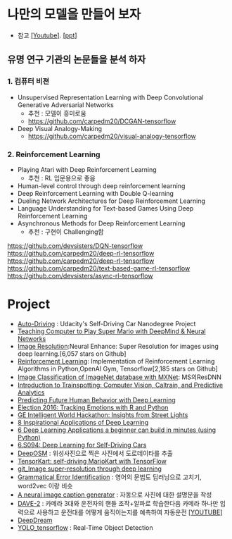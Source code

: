# 나만의 모델을 만들어 보자
* 참고 [[Youtube]](https://www.youtube.com/watch?v=076pp-42unI). [[ppt]](http://www.slideshare.net/carpedm20/ss-63116251)

## 유명 연구 기관의 논문들을 분석 하자

### 1. 컴퓨터 비젼
* Unsupervised Representation Learning with Deep Convolutional Generative Adversarial Networks
  * 추천 : 모델이 흥미로움
  * https://github.com/carpedm20/DCGAN-tensorflow
* Deep Visual Analogy-Making
  * https://github.com/carpedm20/visual-analogy-tensorflow
### 2. Reinforcement Learning
* Playing Atari with Deep Reinforcement Learning
  * 추천 : RL 입문용으로 좋음
* Human-level control through deep reinforcement learning
* Deep Reinforcement Learning with Double Q-learning
* Dueling Network Architectures for Deep Reinforcement Learning
* Language Understanding for Text-based Games Using Deep Reinforcement Learning
* Asynchronous Methods for Deep Reinforcement Learning
  * 추천 : 구현이 Challenging함

https://github.com/devsisters/DQN-tensorflow
https://github.com/carpedm20/deep-rl-tensorflow
https://github.com/carpedm20/deep-rl-tensorflow
https://github.com/carpedm20/text-based-game-rl-tensorflow
https://github.com/devsisters/async-rl-tensorflow



# Project
* [Auto-Driving](https://github.com/windowsub0406/Behavior-Cloning) : Udacity's Self-Driving Car Nanodegree Project
* [Teaching Computer to Play Super Mario with DeepMind & Neural Networks](http://www.ehrenbrav.com/2016/08/teaching-your-computer-to-play-super-mario-bros-a-fork-of-the-google-deepmind-atari-machine-learning-project/?utm_source=mybridge&utm_medium=blog&utm_campaign=read_more)
* [Image Resolution](https://github.com/alexjc/neural-enhance?utm_source=mybridge&utm_medium=blog&utm_campaign=read_more):Neural Enhance: Super Resolution for images using deep learning.[6,057 stars on Github]
* [Reinforcement Learning](https://github.com/dennybritz/reinforcement-learning?utm_source=mybridge&utm_medium=blog&utm_campaign=read_more): Implementation of Reinforcement Learning Algorithms in Python,OpenAI Gym, Tensorflow[2,185 stars on Github]
* [Image Classification of ImageNet database with MXNet](https://github.com/Azure/Cortana-Intelligence-Gallery-Content/tree/master/Tutorials/Training-ResNet-on-ImageNet-with-MRS-and-GPU-VMs): MS의ResDNN
* [Introduction to Trainspotting: Computer Vision, Caltrain, and Predictive Analytics](http://www.kdnuggets.com/2016/11/introduction-trainspotting.html)
* [Predicting Future Human Behavior with Deep Learning](http://www.kdnuggets.com/2016/09/predicting-future-human-behavior-deep-learning.html)
* [Election 2016: Tracking Emotions with R and Python](https://www.r-bloggers.com/election-2016-tracking-emotions-with-r-and-python/)
* [GE Intelligent World Hackathon: Insights from Street Lights](http://www.kdnuggets.com/2016/07/ge-intelligent-world-hackathon-predix-street-lights.html)
* [8 Inspirational Applications of Deep Learning](http://machinelearningmastery.com/inspirational-applications-deep-learning/)
* [6 Deep Learning Applications a beginner can build in minutes (using Python)](https://www.analyticsvidhya.com/blog/2017/02/6-deep-learning-applications-beginner-python/)
* [6.S094: Deep Learning for Self-Driving Cars](http://selfdrivingcars.mit.edu/?utm_content=buffer01643&utm_medium=social&utm_source=twitter.com&utm_campaign=buffer)
* [DeepOSM](https://techstory.shma.so/deeposm-e50338b94029#.m7fuo0mcw) : 위성사진으로 찍은 사진에서 도로데이타를 추출
* [TensorKart: self-driving MarioKart with TensorFlow](http://kevinhughes.ca/blog/tensor-kart)
* [git_Image super-resolution through deep learning](https://github.com/david-gpu/srez)
* [Grammatical Error Identification](https://arxiv.org/abs/1604.04677) : 영어의 문법도 딥러닝으로 고치기, word2vec 이랑 비슷
* [A neural image caption generator](http://www.slideshare.net/ssuser06e0c5/a-neural-image-caption-generator) : 자동으로 사진에 대한 설명문을 작성
* [DAVE-2](https://arxiv.org/abs/1604.07316) : 카메라 3대와 운전자의 핸들 조작+알파로 학습한다음 카메라 하나만 입력으로 사용하고 운전대를 어떻게 움직이는지를 예측하여 자동운전 [[YOUTUBE]](https://drive.google.com/file/d/0B9raQzOpizn1TkRIa241ZnBEcjQ/view)
* [DeepDream](https://github.com/google/deepdream)
* [YOLO_tensorflow](https://getpocket.com/a/read/1228390039) : Real-Time Object Detection
